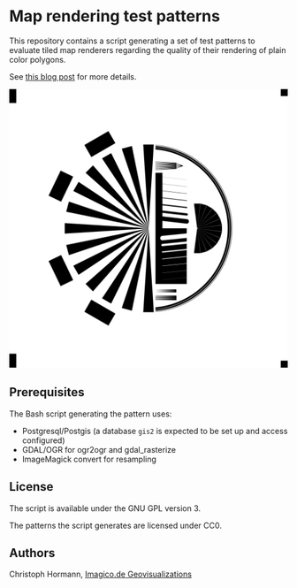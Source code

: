 
# Map rendering test patterns

This repository contains a script generating a set of test patterns to
evaluate tiled map renderers regarding the quality of their rendering of
plain color polygons.

See [this blog post](http://blog.imagico.de/testing-client-side-map-renderers-on-polygons/) for more details.

![rendered test pattern](https://github.com/imagico/testpatterns/raw/master/data/supersampled_fullres.png)

## Prerequisites

The Bash script generating the pattern uses:

* Postgresql/Postgis (a database `gis2` is expected to be set up and access configured)
* GDAL/OGR for ogr2ogr and gdal_rasterize
* ImageMagick convert for resampling

## License

The script is available under the GNU GPL version 3.

The patterns the script generates are licensed under CC0.

## Authors

Christoph Hormann, [Imagico.de Geovisualizations](http://services.imagico.de/)

